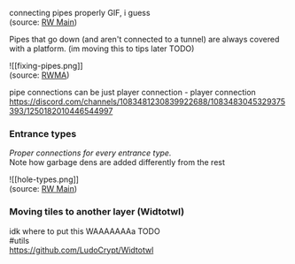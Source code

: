 connecting pipes properly GIF, i guess  
(source: [RW Main](https://discord.com/channels/291184728944410624/431534164932689921/431657655120166922))

Pipes that go down (and aren't connected to a tunnel) are always covered with a platform. (im moving this to tips later TODO)  

![[fixing-pipes.png]]  
(source: [RWMA](https://discord.com/channels/1083481230839922688/1083483045329375393/1170060008818491482))

pipe connections can be just player connection - player connection  
https://discord.com/channels/1083481230839922688/1083483045329375393/1250182010446544997


### Entrance types
*Proper connections for every entrance type.*  
Note how garbage dens are added differently from the rest  

![[hole-types.png]]  
(source: [RW Main](https://discord.com/channels/291184728944410624/305139167300550666/649368514552922123))
### Moving tiles to another layer (Widtotwl)
idk where to put this WAAAAAAAa TODO  
#utils  
https://github.com/LudoCrypt/Widtotwl
